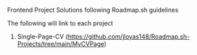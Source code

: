 Frontend Project Solutions following Roadmap.sh guidelines

The following will link to each project
1. Single-Page-CV (https://github.com/jloyas148/Roadmap.sh-Projects/tree/main/MyCVPage)
